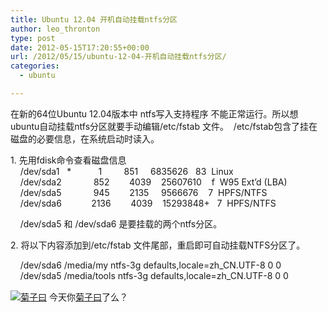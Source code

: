 ```yaml
---
title: Ubuntu 12.04 开机自动挂载ntfs分区
author: leo_thronton
type: post
date: 2012-05-15T17:20:55+00:00
url: /2012/05/15/ubuntu-12-04-开机自动挂载ntfs分区/
categories:
  - ubuntu

---
```

<div class="PublishedByWebStory-[6]1_1FF9907DABCF4CA5B63E22465C5A9034_1F267DCF367F449D9DAC0B2B7FBEB106">
  <p>
    在新的64位Ubuntu 12.04版本中 ntfs写入支持程序 不能正常运行。所以想ubuntu自动挂载ntfs分区就要手动编辑/etc/fstab 文件。&nbsp; /etc/fstab包含了挂在磁盘的必要信息，在系统启动时读入。
  </p>
  
  <p>
    1. 先用fdisk命令查看磁盘信息<br /> &nbsp;&nbsp;&nbsp; /dev/sda1&nbsp;&nbsp; *&nbsp;&nbsp;&nbsp;&nbsp;&nbsp;&nbsp;&nbsp;&nbsp;&nbsp;&nbsp; 1&nbsp;&nbsp;&nbsp;&nbsp;&nbsp;&nbsp;&nbsp;&nbsp; 851&nbsp;&nbsp;&nbsp;&nbsp; 6835626&nbsp;&nbsp; 83&nbsp; Linux<br /> &nbsp;&nbsp;&nbsp; /dev/sda2&nbsp;&nbsp;&nbsp;&nbsp;&nbsp;&nbsp;&nbsp;&nbsp;&nbsp;&nbsp;&nbsp;&nbsp; 852&nbsp;&nbsp;&nbsp;&nbsp;&nbsp;&nbsp;&nbsp; 4039&nbsp;&nbsp;&nbsp; 25607610&nbsp;&nbsp;&nbsp; f&nbsp; W95 Ext&#8217;d (LBA)<br /> &nbsp;&nbsp;&nbsp; /dev/sda5&nbsp;&nbsp;&nbsp;&nbsp;&nbsp;&nbsp;&nbsp;&nbsp;&nbsp;&nbsp;&nbsp;&nbsp; 945&nbsp;&nbsp;&nbsp;&nbsp;&nbsp;&nbsp;&nbsp; 2135&nbsp;&nbsp;&nbsp;&nbsp; 9566676&nbsp;&nbsp;&nbsp; 7&nbsp; HPFS/NTFS<br /> &nbsp;&nbsp;&nbsp; /dev/sda6&nbsp;&nbsp;&nbsp;&nbsp;&nbsp;&nbsp;&nbsp;&nbsp;&nbsp;&nbsp;&nbsp; 2136&nbsp;&nbsp;&nbsp;&nbsp;&nbsp;&nbsp;&nbsp; 4039&nbsp;&nbsp;&nbsp; 15293848+&nbsp;&nbsp; 7&nbsp; HPFS/NTFS
  </p>
  
  <p>
    &nbsp;&nbsp;&nbsp; /dev/sda5 和 /dev/sda6 是要挂载的两个ntfs分区。
  </p>
  
  <p>
    2. 将以下内容添加到/etc/fstab 文件尾部，重启即可自动挂载NTFS分区了。
  </p>
  
  <p>
    &nbsp;&nbsp;&nbsp; /dev/sda6 /media/my ntfs-3g defaults,locale=zh_CN.UTF-8 0 0<br /> &nbsp;&nbsp;&nbsp; /dev/sda5 /media/tools ntfs-3g defaults,locale=zh_CN.UTF-8 0 0
  </p>
  
  <div class="PoweredByWebStory" style="margin-top:15px;margin-bottom:10px;">
    <a target="_blank" href="http://sns.juziyue.com/webinvite.php?u=337" rel="noopener noreferrer"><img src="http://image.juziyue.com/WebStoryLogo20.png" alt="菊子曰" style="border:0;" /></a>&nbsp;今天你<a target="_blank" href="http://sns.juziyue.com/webinvite.php?u=337" rel="noopener noreferrer">菊子曰</a>了么？
  </div>
</div>